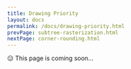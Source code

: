 ```yaml
---
title: Drawing Priority
layout: docs
permalink: /docs/drawing-priority.html
prevPage: subtree-rasterization.html
nextPage: corner-rounding.html
---
```


<div class = "warning">😑 This page is coming soon...</div>
